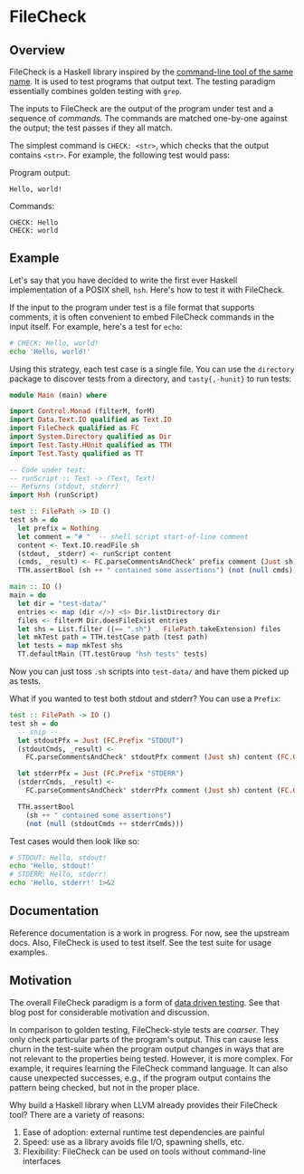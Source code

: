# FileCheck

## Overview

FileCheck is a Haskell library inspired by the [command-line tool of the same
name][llvm]. It is used to test programs that output text. The testing paradigm
essentially combines golden testing with `grep`.

[llvm]: https://llvm.org/docs/CommandGuide/FileCheck.html

The inputs to FileCheck are the output of the program under test and a sequence
of *commands*. The commands are matched one-by-one against the output; the test
passes if they all match.

The simplest command is `CHECK: <str>`, which checks that the output contains
`<str>`. For example, the following test would pass:

Program output:
```
Hello, world!
```
Commands:
```
CHECK: Hello
CHECK: world
```

## Example

Let's say that you have decided to write the first ever Haskell implementation
of a POSIX shell, `hsh`. Here's how to test it with FileCheck.

If the input to the program under test is a file format that supports comments,
it is often convenient to embed FileCheck commands in the input itself. For
example, here's a test for `echo`:

```sh
# CHECK: Hello, world!
echo 'Hello, world!'
```

Using this strategy, each test case is a single file. You can use the
`directory` package to discover tests from a directory, and `tasty{,-hunit}` to
run tests:

```haskell
module Main (main) where

import Control.Monad (filterM, forM)
import Data.Text.IO qualified as Text.IO
import FileCheck qualified as FC
import System.Directory qualified as Dir
import Test.Tasty.HUnit qualified as TTH
import Test.Tasty qualified as TT

-- Code under test:
-- runScript :: Text -> (Text, Text)
-- Returns (stdout, stderr)
import Hsh (runScript)

test :: FilePath -> IO ()
test sh = do
  let prefix = Nothing
  let comment = "# "  -- shell script start-of-line comment
  content <- Text.IO.readFile sh
  (stdout, _stderr) <- runScript content
  (cmds, _result) <- FC.parseCommentsAndCheck' prefix comment (Just sh) content (FC.Output stdout)
  TTH.assertBool (sh ++ " contained some assertions") (not (null cmds))

main :: IO ()
main = do
  let dir = "test-data/"
  entries <- map (dir </>) <$> Dir.listDirectory dir
  files <- filterM Dir.doesFileExist entries
  let shs = List.filter ((== ".sh") . FilePath.takeExtension) files
  let mkTest path = TTH.testCase path (test path)
  let tests = map mkTest shs
  TT.defaultMain (TT.testGroup "hsh tests" tests)
```

Now you can just toss `.sh` scripts into `test-data/` and have them picked up
as tests.

What if you wanted to test both stdout and stderr? You can use a `Prefix`:
```haskell
test :: FilePath -> IO ()
test sh = do
  -- snip --
  let stdoutPfx = Just (FC.Prefix "STDOUT")
  (stdoutCmds, _result) <-
    FC.parseCommentsAndCheck' stdoutPfx comment (Just sh) content (FC.Output stdout)

  let stderrPfx = Just (FC.Prefix "STDERR")
  (stderrCmds, _result) <-
    FC.parseCommentsAndCheck' stderrPfx comment (Just sh) content (FC.Output stderr)

  TTH.assertBool
    (sh ++ " contained some assertions")
    (not (null (stdoutCmds ++ stderrCmds)))
```

Test cases would then look like so:

```sh
# STDOUT: Hello, stdout!
echo 'Hello, stdout!'
# STDERR: Hello, stderr!
echo 'Hello, stderr!' 1>&2
```

## Documentation

Reference documentation is a work in progress. For now, see the upstream docs.
Also, FileCheck is used to test itself. See the test suite for usage examples.

## Motivation

The overall FileCheck paradigm is a form of [data driven testing]. See that blog
post for considerable motivation and discussion.

[data driven testing]: https://matklad.github.io/2021/05/31/how-to-test.html#Data-Driven-Testing

In comparison to golden testing, FileCheck-style tests are *coarser*. They only
check particular parts of the program's output. This can cause less churn in the
test-suite when the program output changes in ways that are not relevant to the
properties being tested. However, it is more complex. For example, it requires
learning the FileCheck command language. It can also cause unexpected successes,
e.g., if the program output contains the pattern being checked, but not in the
proper place.

Why build a Haskell library when LLVM already provides their FileCheck tool?
There are a variety of reasons:

1. Ease of adoption: external runtime test dependencies are painful
2. Speed: use as a library avoids file I/O, spawning shells, etc.
3. Flexibility: FileCheck can be used on tools without command-line interfaces
